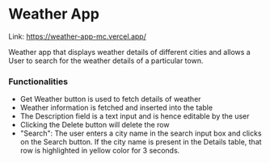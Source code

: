 <h1>Weather App</h1>

Link: <a href="https://weather-app-mc.vercel.app/">https://weather-app-mc.vercel.app/</a>

<p>Weather app that displays weather details of different cities and allows a User to search for the weather details of a particular town.</p>

<h3>Functionalities</h3>

<ul>
  <li>Get Weather button is used to fetch details of weather</li>
  <li>Weather information is fetched and inserted into the table</li>
  <li>The Description field is a text input and is hence editable by the user</li>
  <li>Clicking the Delete button will delete the row</li>
  <li>"Search": The user enters a city name in the search input box and clicks on the Search button. If the city name is present in the Details table, that row is highlighted in yellow color for 3 seconds.</li>
</ul>


